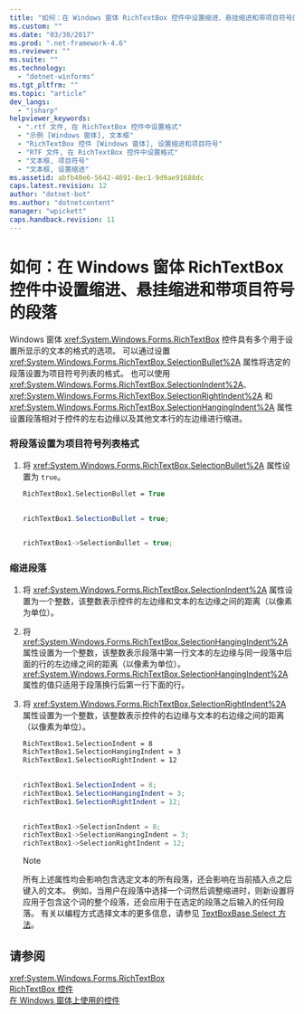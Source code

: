 ```yaml
---
title: "如何：在 Windows 窗体 RichTextBox 控件中设置缩进、悬挂缩进和带项目符号的段落 | Microsoft Docs"
ms.custom: ""
ms.date: "03/30/2017"
ms.prod: ".net-framework-4.6"
ms.reviewer: ""
ms.suite: ""
ms.technology: 
  - "dotnet-winforms"
ms.tgt_pltfrm: ""
ms.topic: "article"
dev_langs: 
  - "jsharp"
helpviewer_keywords: 
  - ".rtf 文件, 在 RichTextBox 控件中设置格式"
  - "示例 [Windows 窗体], 文本框"
  - "RichTextBox 控件 [Windows 窗体], 设置缩进和项目符号"
  - "RTF 文件, 在 RichTextBox 控件中设置格式"
  - "文本框, 项目符号"
  - "文本框, 设置缩进"
ms.assetid: abfb40e6-5642-4691-8ec1-9d9ae91688dc
caps.latest.revision: 12
author: "dotnet-bot"
ms.author: "dotnetcontent"
manager: "wpickett"
caps.handback.revision: 11
---
```

# 如何：在 Windows 窗体 RichTextBox 控件中设置缩进、悬挂缩进和带项目符号的段落
Windows 窗体 <xref:System.Windows.Forms.RichTextBox> 控件具有多个用于设置所显示的文本的格式的选项。  可以通过设置 <xref:System.Windows.Forms.RichTextBox.SelectionBullet%2A> 属性将选定的段落设置为项目符号列表的格式。  也可以使用 <xref:System.Windows.Forms.RichTextBox.SelectionIndent%2A>、<xref:System.Windows.Forms.RichTextBox.SelectionRightIndent%2A> 和 <xref:System.Windows.Forms.RichTextBox.SelectionHangingIndent%2A> 属性设置段落相对于控件的左右边缘以及其他文本行的左边缘进行缩进。  
  
### 将段落设置为项目符号列表格式  
  
1.  将 <xref:System.Windows.Forms.RichTextBox.SelectionBullet%2A> 属性设置为 `true`。  
  
    ```vb  
    RichTextBox1.SelectionBullet = True  
  
    ```  
  
    ```csharp  
    richTextBox1.SelectionBullet = true;  
  
    ```  
  
    ```cpp  
    richTextBox1->SelectionBullet = true;  
    ```  
  
### 缩进段落  
  
1.  将 <xref:System.Windows.Forms.RichTextBox.SelectionIndent%2A> 属性设置为一个整数，该整数表示控件的左边缘和文本的左边缘之间的距离（以像素为单位）。  
  
2.  将 <xref:System.Windows.Forms.RichTextBox.SelectionHangingIndent%2A> 属性设置为一个整数，该整数表示段落中第一行文本的左边缘与同一段落中后面的行的左边缘之间的距离（以像素为单位）。  <xref:System.Windows.Forms.RichTextBox.SelectionHangingIndent%2A> 属性的值只适用于段落换行后第一行下面的行。  
  
3.  将 <xref:System.Windows.Forms.RichTextBox.SelectionRightIndent%2A> 属性设置为一个整数，该整数表示控件的右边缘与文本的右边缘之间的距离（以像素为单位）。  
  
    ```vb  
    RichTextBox1.SelectionIndent = 8  
    RichTextBox1.SelectionHangingIndent = 3  
    RichTextBox1.SelectionRightIndent = 12  
  
    ```  
  
    ```csharp  
    richTextBox1.SelectionIndent = 8;  
    richTextBox1.SelectionHangingIndent = 3;  
    richTextBox1.SelectionRightIndent = 12;  
  
    ```  
  
    ```cpp  
    richTextBox1->SelectionIndent = 8;  
    richTextBox1->SelectionHangingIndent = 3;  
    richTextBox1->SelectionRightIndent = 12;  
    ```  
  
    > [!NOTE]
    >  所有上述属性均会影响包含选定文本的所有段落，还会影响在当前插入点之后键入的文本。  例如，当用户在段落中选择一个词然后调整缩进时，则新设置将应用于包含这个词的整个段落，还会应用于在选定的段落之后输入的任何段落。  有关以编程方式选择文本的更多信息，请参见 [TextBoxBase.Select 方法](frlrfSystemWindowsFormsTextBoxBaseClassSelectTopic)。  
  
## 请参阅  
 <xref:System.Windows.Forms.RichTextBox>   
 [RichTextBox 控件](../../../../docs/framework/winforms/controls/richtextbox-control-windows-forms.md)   
 [在 Windows 窗体上使用的控件](../../../../docs/framework/winforms/controls/controls-to-use-on-windows-forms.md)